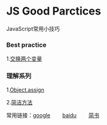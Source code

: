 # JS Good Parctices

JavaScript常用小技巧



### Best practice

1.[交换两个变量][4]



### 理解系列

1.[Object.assign][5]

2.[简洁方法][6]









常用链接：[google][2] &emsp;&emsp;[baidu][1] &emsp;&emsp;[简书][3]



[1]: https://www.baidu.com/
[2]:https://www.google.com/
[3]:https://www.jianshu.com/u/38cda4df3e4c
[4]:https://github.com/shuzewu/JS-Good-Practices/blob/master/JS/%E6%9C%80%E4%BD%B3%E5%AE%9E%E8%B7%B5/%E4%BA%A4%E6%8D%A2%E4%B8%A4%E4%B8%AA%E5%8F%98%E9%87%8F.md
[5]:https://github.com/shuzewu/JS-Good-Practices/blob/master/JS/API%20%E4%BB%8B%E7%BB%8D/Object.assign.md
[6]: https://github.com/shuzewu/JS-Good-Practices/blob/master/JS/API%20%E4%BB%8B%E7%BB%8D/%E7%AE%80%E6%B4%81%E6%96%B9%E6%B3%95.md